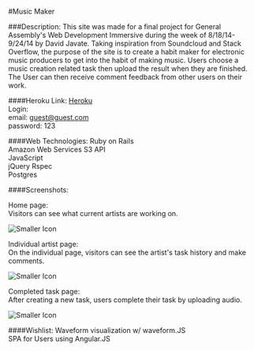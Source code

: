 #Music Maker

###Description: 
This site was made for a final project for General Assembly's Web Development Immersive during the week of 8/18/14-9/24/14 by David Javate.  Taking inspiration from Soundcloud and Stack Overflow, the purpose of the site is to create a habit maker for electronic music producers to get into the habit of making music.  Users choose a music creation related task then upload the result when they are finished. The User can then receive comment feedback from other users on their work.

####Heroku Link:
[Heroku](http://salty-taiga-9321.herokuapp.com/)	
Login: 	
email: guest@guest.com	
password: 123


####Web Technologies:
Ruby on Rails	
Amazon Web Services S3 API	
JavaScript	
jQuery
Rspec	
Postgres	


####Screenshots:	

Home page:		
 Visitors can see what current artists are working on.

![Smaller Icon](http://i151.photobucket.com/albums/s142/davidjavate/a8b5de56-bd65-481d-b2e5-f596be70bdb8_zps8540bf79.png)	

Individual artist page:		
On the individual page, visitors can see the artist's task history and make comments.

![Smaller Icon](http://i151.photobucket.com/albums/s142/davidjavate/9b9973ce-65f1-45a2-9906-8afbf5e5a135_zpsdc9e19e2.png)

Completed task page:		
After creating a new task, users complete their task by uploading audio.

![Smaller Icon](http://i151.photobucket.com/albums/s142/davidjavate/1e4c62f5-fa92-4aad-9541-10b06e099ffa_zps9a7962f9.png)

####Wishlist:
Waveform visualization w/ waveform.JS	
SPA for Users using Angular.JS	







